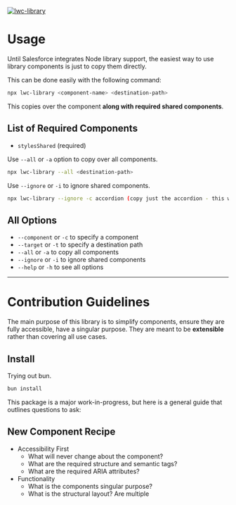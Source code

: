 [![lwc-library](https://img.shields.io/npm/v/lwc-library.svg 'A badge that links to the lwc-library Web Component Library on NPM.JS')](https://www.npmjs.com/package/lwc-library)

# Usage

Until Salesforce integrates Node library support, the easiest way to use library components is just to copy them directly.  
  
This can be done easily with the following command:
```bash
npx lwc-library <component-name> <destination-path>
```
  
This copies over the component **along with required shared components**.

## List of Required Components
- `stylesShared` (required)
  
Use `--all` or `-a` option to copy over all components.
```bash
npx lwc-library --all <destination-path>
```

Use `--ignore` or `-i` to ignore shared components.  
```bash
npx lwc-library --ignore -c accordion (copy just the accordion - this will break!)
```


## All Options
- `--component` or `-c` to specify a component
- `--target` or `-t` to specify a destination path
- `--all` or `-a` to copy all components
- `--ignore` or `-i` to ignore shared components
- `--help` or `-h` to see all options

---

# Contribution Guidelines

The main purpose of this library is to simplify components, ensure they are fully accessible, have a singular purpose. They are meant to be **extensible** rather than covering all use cases.  

## Install
Trying out bun.
```bash
bun install
```  

This package is a major work-in-progress, but here is a general guide that outlines questions to ask:

## New Component Recipe

- Accessibility First
  - What will never change about the component?
  - What are the required structure and semantic tags?
  - What are the required ARIA attributes?
- Functionality
  - What is the components singular purpose?
  - What is the structural layout? Are multiple <template>s needed?
  - What are the functional variants?
  - Are there slots?
  - Does it make sense to abstract any logic or use a utility?
- Application & Data
  - How does it react to a larger application and data?
  - What datasources does it subscribe to?
- Style Base and Classes
  - What is the most basic / generic / opinionated style?
  - What are some binary customization options (CSS Classes)?
- Style Customization
  - What are the ::part(s) to be defined?
  - What are the most obvious CSS Variables to add custom style?

## CSS Variable Naming Conventions (WIP)
### Theme-Level
Use single dashes for theme-level variables. These are variables that are used across the entire application. They are the base truth for the application.
  
Three Examples:  
- `primary-color`
- `secondary-color`
- `background-color`

### Component-Level
Use BEM for component-level variables. These are variables that are used within a component. They read defaults from the theme-level variables (typically in a `themeable.css` file).
  
Three Examples:  
- `button__primary-color`
- `button__secondary-color`
- `button__background-color`
